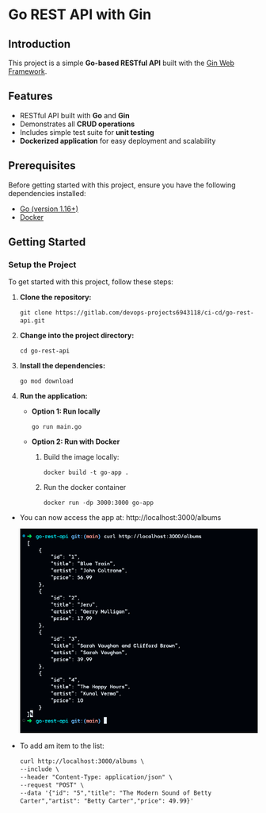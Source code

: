 # Go REST API with Gin 

## Introduction 
This project is a simple **Go-based RESTful API** built with the [Gin Web Framework](https://gin-gonic.com/docs/quickstart/).

## Features

* RESTful API built with **Go** and **Gin**
* Demonstrates all **CRUD operations**
* Includes simple test suite for **unit testing**
* **Dockerized application** for easy deployment and scalability

## Prerequisites

Before getting started with this project, ensure you have the following dependencies installed:

- [Go (version 1.16+)](https://go.dev/doc/install)
- [Docker](https://www.docker.com/)

## Getting Started
### Setup the Project

To get started with this project, follow these steps:

1. **Clone the repository:**
    ```
    git clone https://gitlab.com/devops-projects6943118/ci-cd/go-rest-api.git
    ```

2. **Change into the project directory:**
    ```
    cd go-rest-api
    ```

3. **Install the dependencies:**
    ```
    go mod download
    ```
4. **Run the application:**

    - **Option 1: Run locally**
        ```
        go run main.go
        ```
    - **Option 2: Run with Docker**

        1. Build the image locally:

            ```
            docker build -t go-app .
            ```
        2. Run the docker container

            ```
            docker run -dp 3000:3000 go-app
            ```

- You can now access the app at: http://localhost:3000/albums

    ![](./images/curl.png)
- To add am item to the list:

    ```
    curl http://localhost:3000/albums \
    --include \
    --header "Content-Type: application/json" \
    --request "POST" \
    --data '{"id": "5","title": "The Modern Sound of Betty Carter","artist": "Betty Carter","price": 49.99}'
    ```